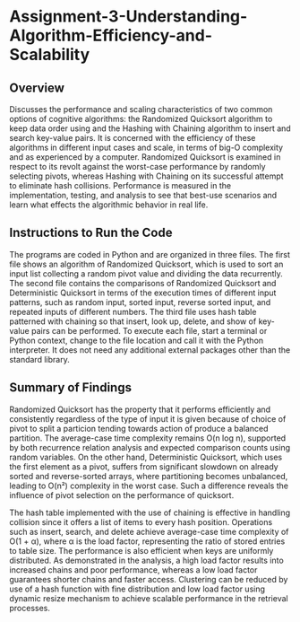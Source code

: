 # Assignment-3-Understanding-Algorithm-Efficiency-and-Scalability

## Overview
Discusses the performance and scaling characteristics of two common options of cognitive algorithms: the Randomized Quicksort algorithm to keep data order using and the Hashing with Chaining algorithm to insert and search key-value pairs. It is concerned with the efficiency of these algorithms in different input cases and scale, in terms of big-O complexity and as experienced by a computer. Randomized Quicksort is examined in respect to its revolt against the worst-case performance by randomly selecting pivots, whereas Hashing with Chaining on its successful attempt to eliminate hash collisions. Performance is measured in the implementation, testing, and analysis to see that best-use scenarios and learn what effects the algorithmic behavior in real life.

## Instructions to Run the Code
The programs are coded in Python and are organized in three files. The first file shows an algorithm of Randomized Quicksort, which is used to sort an input list collecting a random pivot value and dividing the data recurrently. The second file contains the comparisons of Randomized Quicksort and Deterministic Quicksort in terms of the execution times of different input patterns, such as random input, sorted input, reverse sorted input, and repeated inputs of different numbers. The third file uses hash table patterned with chaining so that insert, look up, delete, and show of key-value pairs can be performed. To execute each file, start a terminal or Python context, change to the file location and call it with the Python interpreter. It does not need any additional external packages other than the standard library.

## Summary of Findings
Randomized Quicksort has the property that it performs efficiently and consistently regardless of the type of input it is given because of choice of pivot to split a particion tending towards action of produce a balanced partition. The average-case time complexity remains O(n log n), supported by both recurrence relation analysis and expected comparison counts using random variables. On the other hand, Deterministic Quicksort, which uses the first element as a pivot, suffers from significant slowdown on already sorted and reverse-sorted arrays, where partitioning becomes unbalanced, leading to O(n²) complexity in the worst case. Such a difference reveals the influence of pivot selection on the performance of quicksort.

The hash table implemented with the use of chaining is effective in handling collision since it offers a list of items to every hash position. Operations such as insert, search, and delete achieve average-case time complexity of O(1 + α), where α is the load factor, representing the ratio of stored entries to table size. The performance is also efficient when keys are uniformly distributed. As demonstrated in the analysis, a high load factor results into increased chains and poor performance, whereas a low load factor guarantees shorter chains and faster access. Clustering can be reduced by use of a hash function with fine distribution and low load factor using dynamic resize mechanism to achieve scalable performance in the retrieval processes.
